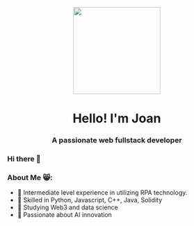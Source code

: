 <div id="header" align="center">
  <div style="text-align: center;">
    <img src="https://media.giphy.com/media/scZPhLqaVOM1qG4lT9/giphy.gif" width="200">
  </div>
  <h1 align="center">Hello! I'm Joan</h1>
  <h3 align="center">A passionate web fullstack developer</h3>
</div>

### Hi there 👋

### About Me 😸:

- 🤖 Intermediate level experience in utilizing RPA technology.
- 📑 Skilled in Python, Javascript, C++, Java, Solidity
- 🌱 Studying Web3 and data science
- 🦾 Passionate about AI innovation
  
<!--
**jsfuertesdev/jsfuertesdev** is a ✨ _special_ ✨ repository because its `README.md` (this file) appears on your GitHub profile.

Here are some ideas to get you started:

- 🔭 I’m currently working on ...
- 🌱 I’m currently learning ...
- 👯 I’m looking to collaborate on ...
- 🤔 I’m looking for help with ...
- 💬 Ask me about ...
- 📫 How to reach me: ...
- 😄 Pronouns: ...
- ⚡ Fun fact: ...
-->
